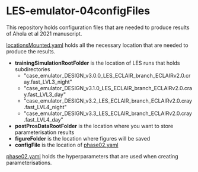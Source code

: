 # LES-emulator-04configFiles

This repository holds configuration files that are needed to produce results of Ahola et al 2021 manuscript.

[locationsMounted.yaml](locationsMounted.yaml) holds all the necessary location that are needed to produce the results.
- **trainingSimulationRootFolder** is the location of LES runs that holds subdirectories          
  - "case_emulator_DESIGN_v3.0.0_LES_ECLAIR_branch_ECLAIRv2.0.cray.fast_LVL3_night"
  - "case_emulator_DESIGN_v3.1.0_LES_ECLAIR_branch_ECLAIRv2.0.cray.fast_LVL3_day"
  - "case_emulator_DESIGN_v3.2_LES_ECLAIR_branch_ECLAIRv2.0.cray.fast_LVL4_night"
  - "case_emulator_DESIGN_v3.3_LES_ECLAIR_branch_ECLAIRv2.0.cray.fast_LVL4_day"
- **postProsDataRootFolder** is the location where you want to store parameterisation results
- **figureFolder** is the location where figures will be saved
- **configFile** is the location of [phase02.yaml](phase02.yaml)

[phase02.yaml](phase02.yaml) holds the hyperparameters that are used when creating parameterisations.
